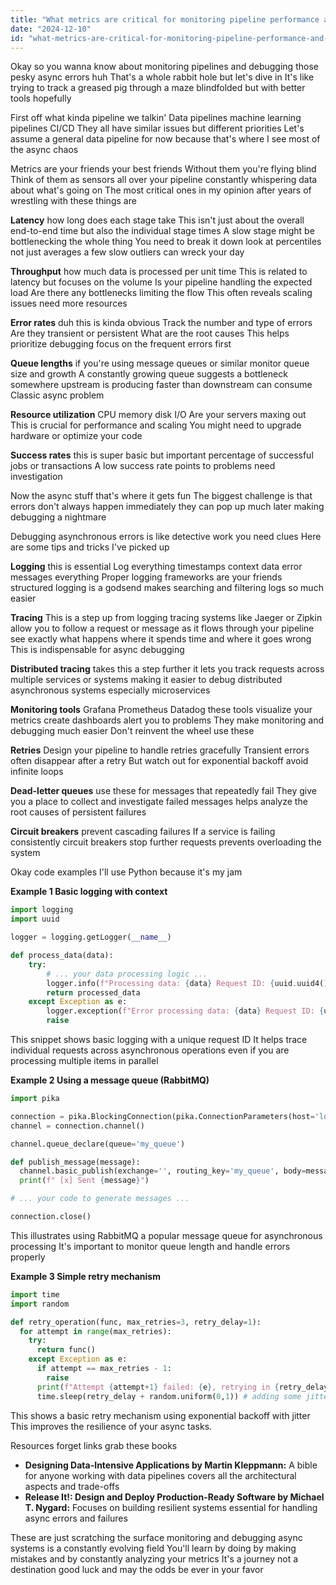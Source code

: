 ```yaml
---
title: "What metrics are critical for monitoring pipeline performance and debugging asynchronous errors?"
date: "2024-12-10"
id: "what-metrics-are-critical-for-monitoring-pipeline-performance-and-debugging-asynchronous-errors"
---
```


Okay so you wanna know about monitoring pipelines and debugging those pesky async errors huh  That's a whole rabbit hole but let's dive in  It's like trying to track a greased pig through a maze blindfolded  but with better tools hopefully

First off  what kinda pipeline we talkin'  Data pipelines machine learning pipelines CI/CD  They all have similar issues but different priorities  Let's assume a general data pipeline for now  because that's where I see most of the async chaos

Metrics are your friends your best friends  Without them you're flying blind  Think of them as sensors all over your pipeline constantly whispering data about what's going on  The most critical ones  in my opinion after years of wrestling with these things are

**Latency**  how long does each stage take  This isn't just about the overall end-to-end time but also the individual stage times  A slow stage might be bottlenecking the whole thing  You need to break it down  look at percentiles not just averages  a few slow outliers can wreck your day

**Throughput** how much data is processed per unit time  This is related to latency but focuses on the volume  Is your pipeline handling the expected load  Are there any bottlenecks limiting the flow  This often reveals scaling issues  need more resources

**Error rates**  duh this is kinda obvious  Track the number and type of errors  Are they transient or persistent  What are the root causes  This helps prioritize debugging  focus on the frequent errors first

**Queue lengths** if you're using message queues or similar  monitor queue size and growth  A constantly growing queue suggests a bottleneck somewhere  upstream is producing faster than downstream can consume  Classic async problem

**Resource utilization**  CPU memory disk I/O  Are your servers maxing out  This is crucial for performance and scaling  You might need to upgrade hardware or optimize your code

**Success rates**  this is super basic but important  percentage of successful jobs or transactions  A low success rate points to problems  need investigation

Now the async stuff  that's where it gets fun  The biggest challenge is that errors don't always happen immediately  they can pop up much later  making debugging a nightmare


Debugging asynchronous errors is like detective work  you need clues  Here are some tips and tricks I've picked up

**Logging** this is essential  Log everything  timestamps context data  error messages  everything  Proper logging frameworks are your friends  structured logging is a godsend  makes searching and filtering logs so much easier

**Tracing**  This is a step up from logging  tracing systems like Jaeger or Zipkin allow you to follow a request or message as it flows through your pipeline  see exactly what happens  where it spends time  and where it goes wrong  This is indispensable for async debugging


**Distributed tracing** takes this a step further  it lets you track requests across multiple services or systems  making it easier to debug distributed asynchronous systems  especially microservices

**Monitoring tools**  Grafana Prometheus Datadog  these tools visualize your metrics  create dashboards  alert you to problems  They make monitoring and debugging much easier  Don't reinvent the wheel  use these

**Retries**  Design your pipeline to handle retries gracefully  Transient errors often disappear after a retry  But watch out for exponential backoff avoid infinite loops

**Dead-letter queues** use these for messages that repeatedly fail  They give you a place to collect and investigate failed messages  helps analyze the root causes of persistent failures

**Circuit breakers**  prevent cascading failures  If a service is failing consistently  circuit breakers stop further requests  prevents overloading the system

Okay  code examples  I'll use Python  because it's my jam

**Example 1 Basic logging with context**

```python
import logging
import uuid

logger = logging.getLogger(__name__)

def process_data(data):
    try:
        # ... your data processing logic ...
        logger.info(f"Processing data: {data} Request ID: {uuid.uuid4()}") #uuid4() provides unique id for every request.
        return processed_data
    except Exception as e:
        logger.exception(f"Error processing data: {data} Request ID: {uuid.uuid4()} Error: {e}")
        raise
```

This snippet shows basic logging with a unique request ID  It helps trace individual requests across asynchronous operations  even if you are processing multiple items in parallel

**Example 2  Using a message queue (RabbitMQ)**

```python
import pika

connection = pika.BlockingConnection(pika.ConnectionParameters(host='localhost'))
channel = connection.channel()

channel.queue_declare(queue='my_queue')

def publish_message(message):
  channel.basic_publish(exchange='', routing_key='my_queue', body=message)
  print(f" [x] Sent {message}")

# ... your code to generate messages ...

connection.close()
```

This illustrates using RabbitMQ  a popular message queue for asynchronous processing  It's important to monitor queue length and handle errors properly


**Example 3 Simple retry mechanism**

```python
import time
import random

def retry_operation(func, max_retries=3, retry_delay=1):
  for attempt in range(max_retries):
    try:
      return func()
    except Exception as e:
      if attempt == max_retries - 1:
        raise
      print(f"Attempt {attempt+1} failed: {e}, retrying in {retry_delay} seconds")
      time.sleep(retry_delay + random.uniform(0,1)) # adding some jitter
```

This shows a basic retry mechanism using exponential backoff with jitter  This improves the resilience of your async tasks.


Resources  forget links  grab these books

* **Designing Data-Intensive Applications by Martin Kleppmann:**  A bible for anyone working with data pipelines  covers all the architectural aspects and trade-offs
* **Release It!: Design and Deploy Production-Ready Software by Michael T. Nygard:** Focuses on building resilient systems  essential for handling async errors and failures


These are just scratching the surface  monitoring and debugging async systems is a constantly evolving field  You'll learn by doing  by making mistakes  and by constantly analyzing your metrics  It's a journey not a destination  good luck and may the odds be ever in your favor
